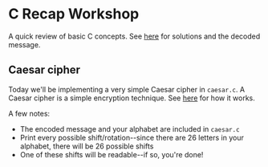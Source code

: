 # C Recap Workshop

A quick review of basic C concepts. See <a href="https://github.com/hcgatewood/c-caesar-solution">here</a> for solutions and the decoded message.


## Caesar cipher
Today we'll be implementing a very simple Caesar cipher in `caesar.c`. A Caesar cipher is a simple encryption technique. See <a href="https://en.wikipedia.org/wiki/Caesar_cipher">here</a> for how it works.

A few notes:

- The encoded message and your alphabet are included in `caesar.c`
- Print every possible shift/rotation--since there are 26 letters in your alphabet, there will be 26 possible shifts
- One of these shifts will be readable--if so, you're done!
